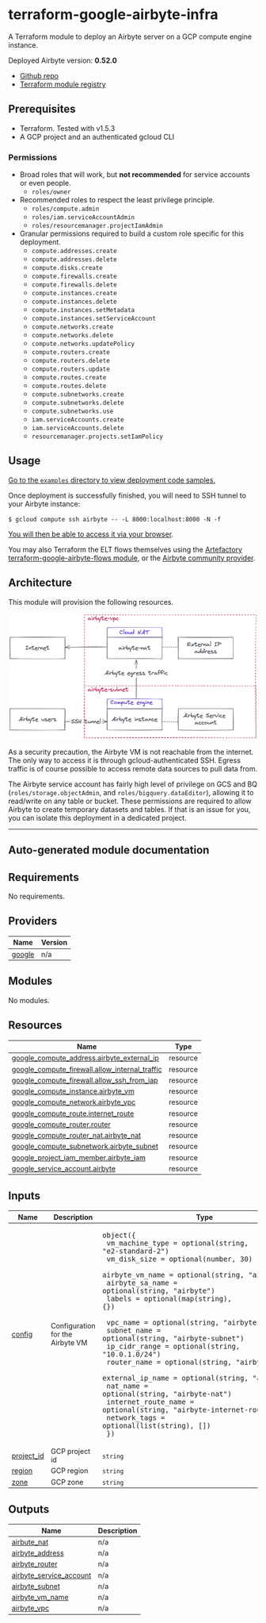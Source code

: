 # terraform-google-airbyte-infra

A Terraform module to deploy an Airbyte server on a GCP compute engine instance.

Deployed Airbyte version: **0.52.0**

- [Github repo](https://github.com/artefactory/terraform-google-airbyte-infra)
- [Terraform module registry](https://registry.terraform.io/modules/artefactory/airbyte-infra/google/latest)

## Prerequisites

- Terraform. Tested with v1.5.3
- A GCP project and an authenticated gcloud CLI

### Permissions

  - Broad roles that will work, but **not recommended** for service accounts or even people.
    - `roles/owner`
  - Recommended roles to respect the least privilege principle.
    - `roles/compute.admin`
    - `roles/iam.serviceAccountAdmin`
    - `roles/resourcemanager.projectIamAdmin`
  - Granular permissions required to build a custom role specific for this deployment.
    - `compute.addresses.create`
    - `compute.addresses.delete`
    - `compute.disks.create`
    - `compute.firewalls.create`
    - `compute.firewalls.delete`
    - `compute.instances.create`
    - `compute.instances.delete`
    - `compute.instances.setMetadata`
    - `compute.instances.setServiceAccount`
    - `compute.networks.create`
    - `compute.networks.delete`
    - `compute.networks.updatePolicy`
    - `compute.routers.create`
    - `compute.routers.delete`
    - `compute.routers.update`
    - `compute.routes.create`
    - `compute.routes.delete`
    - `compute.subnetworks.create`
    - `compute.subnetworks.delete`
    - `compute.subnetworks.use`
    - `iam.serviceAccounts.create`
    - `iam.serviceAccounts.delete`
    - `resourcemanager.projects.setIamPolicy`

## Usage

[Go to the `examples` directory to view deployment code samples.](https://github.com/artefactory/terraform-google-airbyte-infra/tree/main/examples)

Once deployment is successfully finished, you will need to SSH tunnel to your Airbyte instance:

```shell
$ gcloud compute ssh airbyte -- -L 8000:localhost:8000 -N -f
```

[You will then be able to access it via your browser](http://localhost:8000).

You may also Terraform the ELT flows themselves using the [Artefactory terraform-google-airbyte-flows module](https://registry.terraform.io/modules/artefactory/airbyte-flows/google/latest), or the [Airbyte community provider](https://registry.terraform.io/providers/josephjohncox/airbyte/latest).

## Architecture

This module will provision the following resources.

![](docs/archi.png)

As a security precaution, the Airbyte VM is not reachable from the internet. The only way to access it is through gcloud-authenticated SSH. Egress traffic is of course possible to access remote data sources to pull data from.

The Airbyte service account has fairly high level of privilege on GCS and BQ (`roles/storage.objectAdmin`, and `roles/bigquery.dataEditor`), allowing it to read/write on any table or bucket. These permissions are required to allow Airbyte to create temporary datasets and tables. If that is an issue for you, you can isolate this deployment in a dedicated project.

--------
## Auto-generated module documentation

## Requirements

No requirements.

## Providers

| Name | Version |
|------|---------|
| <a name="provider_google"></a> [google](#provider\_google) | n/a |

## Modules

No modules.

## Resources

| Name | Type |
|------|------|
| [google_compute_address.airbyte_external_ip](https://registry.terraform.io/providers/hashicorp/google/latest/docs/resources/compute_address) | resource |
| [google_compute_firewall.allow_internal_traffic](https://registry.terraform.io/providers/hashicorp/google/latest/docs/resources/compute_firewall) | resource |
| [google_compute_firewall.allow_ssh_from_iap](https://registry.terraform.io/providers/hashicorp/google/latest/docs/resources/compute_firewall) | resource |
| [google_compute_instance.airbyte_vm](https://registry.terraform.io/providers/hashicorp/google/latest/docs/resources/compute_instance) | resource |
| [google_compute_network.airbyte_vpc](https://registry.terraform.io/providers/hashicorp/google/latest/docs/resources/compute_network) | resource |
| [google_compute_route.internet_route](https://registry.terraform.io/providers/hashicorp/google/latest/docs/resources/compute_route) | resource |
| [google_compute_router.router](https://registry.terraform.io/providers/hashicorp/google/latest/docs/resources/compute_router) | resource |
| [google_compute_router_nat.airbyte_nat](https://registry.terraform.io/providers/hashicorp/google/latest/docs/resources/compute_router_nat) | resource |
| [google_compute_subnetwork.airbyte_subnet](https://registry.terraform.io/providers/hashicorp/google/latest/docs/resources/compute_subnetwork) | resource |
| [google_project_iam_member.airbyte_iam](https://registry.terraform.io/providers/hashicorp/google/latest/docs/resources/project_iam_member) | resource |
| [google_service_account.airbyte](https://registry.terraform.io/providers/hashicorp/google/latest/docs/resources/service_account) | resource |

## Inputs

| Name | Description | Type | Default | Required |
|------|-------------|------|---------|:--------:|
| <a name="input_config"></a> [config](#input\_config) | Configuration for the Airbyte VM | <pre>object({<br>    vm_machine_type = optional(string, "e2-standard-2")<br>    vm_disk_size    = optional(number, 30)<br>    airbyte_vm_name = optional(string, "airbyte")<br>    airbyte_sa_name = optional(string, "airbyte")<br>    labels          = optional(map(string), {})<br><br>    vpc_name            = optional(string, "airbyte-vpc")<br>    subnet_name         = optional(string, "airbyte-subnet")<br>    ip_cidr_range       = optional(string, "10.0.1.0/24")<br>    router_name         = optional(string, "airbyte-router")<br>    external_ip_name    = optional(string, "airbyte-ip")<br>    nat_name            = optional(string, "airbyte-nat")<br>    internet_route_name = optional(string, "airbyte-internet-route")<br>    network_tags        = optional(list(string), [])<br>  })</pre> | `{}` | no |
| <a name="input_project_id"></a> [project\_id](#input\_project\_id) | GCP project id | `string` | n/a | yes |
| <a name="input_region"></a> [region](#input\_region) | GCP region | `string` | n/a | yes |
| <a name="input_zone"></a> [zone](#input\_zone) | GCP zone | `string` | n/a | yes |

## Outputs

| Name | Description |
|------|-------------|
| <a name="output_airbute_nat"></a> [airbute\_nat](#output\_airbute\_nat) | n/a |
| <a name="output_airbyte_address"></a> [airbyte\_address](#output\_airbyte\_address) | n/a |
| <a name="output_airbyte_router"></a> [airbyte\_router](#output\_airbyte\_router) | n/a |
| <a name="output_airbyte_service_account"></a> [airbyte\_service\_account](#output\_airbyte\_service\_account) | n/a |
| <a name="output_airbyte_subnet"></a> [airbyte\_subnet](#output\_airbyte\_subnet) | n/a |
| <a name="output_airbyte_vm_name"></a> [airbyte\_vm\_name](#output\_airbyte\_vm\_name) | n/a |
| <a name="output_airbyte_vpc"></a> [airbyte\_vpc](#output\_airbyte\_vpc) | n/a |
